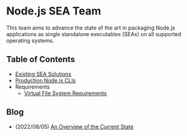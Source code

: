 Node.js SEA Team
================

This team aims to advance the state of the art in packaging Node.js
applications as single standalone executables (SEAs) on all supported operating
systems.

Table of Contents
-----------------

- [Existing SEA Solutions](./docs/existing-solutions.md)
- [Production Node.js CLIs](./docs/production-nodejs-clis.md)
- Requirements
  - [Virtual File System Requirements](./docs/virtual-file-system-requirements.md)

Blog
----

- (2022/08/05) [An Overview of the Current State](./blog/2022-08-05-an-overview-of-the-current-state.md)

